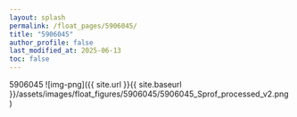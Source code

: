 ```yaml
---
layout: splash
permalink: /float_pages/5906045/
title: "5906045"
author_profile: false
last_modified_at: 2025-06-13
toc: false
---
```

 
5906045
![img-png]({{ site.url }}{{ site.baseurl }}/assets/images/float_figures/5906045/5906045_Sprof_processed_v2.png)